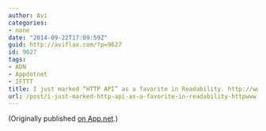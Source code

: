 ```yaml
---
author: Avi
categories:
- none
date: "2014-09-22T17:09:59Z"
guid: http://aviflax.com/?p=9627
id: 9627
tags:
- ADN
- Appdotnet
- IFTTT
title: I just marked “HTTP API” as a favorite in Readability. http://www.readability.com/articles/ihjmhoe1
url: /post/i-just-marked-http-api-as-a-favorite-in-readability-httpwww-readability-comarticlesihjmhoe1/
---
```

(Originally published [on App.net](http://alpha.app.net/aviflax/post/39405529).)